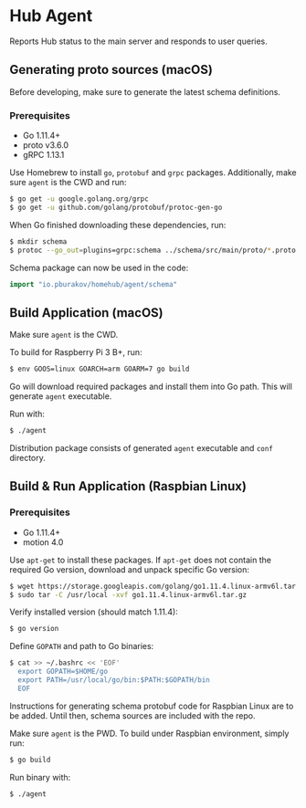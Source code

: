 # Hub Agent

Reports Hub status to the main server and responds to user queries. 

## Generating proto sources (macOS)

Before developing, make sure to generate the latest schema definitions.

### Prerequisites

- Go 1.11.4+
- proto v3.6.0
- gRPC 1.13.1

Use Homebrew to install `go`, `protobuf` and `grpc` packages. Additionally, make sure `agent` is the CWD and run:

```bash
$ go get -u google.golang.org/grpc
$ go get -u github.com/golang/protobuf/protoc-gen-go
```

When Go finished downloading these dependencies, run:

```bash
$ mkdir schema 
$ protoc --go_out=plugins=grpc:schema ../schema/src/main/proto/*.proto --proto_path=../schema/src/main/proto
```

Schema package can now be used in the code:

```go
import "io.pburakov/homehub/agent/schema"
``` 

## Build Application (macOS)

Make sure `agent` is the CWD. 

To build for Raspberry Pi 3 B+, run: 

```bash
$ env GOOS=linux GOARCH=arm GOARM=7 go build
```

Go will download required packages and install them into Go path. This will generate `agent` executable. 

Run with:

```bash
$ ./agent
```

Distribution package consists of generated `agent` executable and `conf` directory.

## Build & Run Application (Raspbian Linux)

### Prerequisites

- Go 1.11.4+
- motion 4.0

Use `apt-get` to install these packages. If `apt-get` does not contain the required Go version, download and unpack specific Go version:

```bash
$ wget https://storage.googleapis.com/golang/go1.11.4.linux-armv6l.tar.gz
$ sudo tar -C /usr/local -xvf go1.11.4.linux-armv6l.tar.gz
```

Verify installed version (should match 1.11.4):

```bash
$ go version
```

Define `GOPATH` and path to Go binaries:

```bash
$ cat >> ~/.bashrc << 'EOF'
  export GOPATH=$HOME/go
  export PATH=/usr/local/go/bin:$PATH:$GOPATH/bin
  EOF
```

Instructions for generating schema protobuf code for Raspbian Linux are to be added. Until then, schema sources are included with the repo. 

Make sure `agent` is the PWD. To build under Raspbian environment, simply run:  

```bash
$ go build
```

Run binary with:

```bash
$ ./agent
``` 
